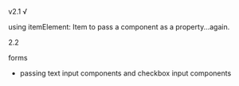 v2.1 √

using itemElement: Item to pass a component as a property...again.


2.2

forms
- passing text input components and checkbox input components
